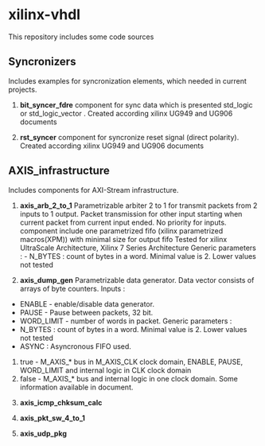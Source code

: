 # xilinx-vhdl
This repository includes some code sources

## Syncronizers 
Includes examples for syncronization elements, which needed in current projects. 

1. **bit_syncer_fdre**
component for sync data which is presented std_logic or std_logic_vector .
Created according xilinx UG949 and UG906 documents

2. **rst_syncer** 
component for syncronize reset signal (direct polarity). 
Created according xilinx UG949 and UG906 documents

## AXIS_infrastructure
Includes components for AXI-Stream infrastructure. 

1. **axis_arb_2_to_1**
	Parametrizable arbiter 2 to 1 for transmit packets from 2 inputs to 1 output. 
	Packet transmission for other input starting when current packet from current input ended. No priority for inputs.
	component include one parametrized fifo (xilinx parametrized macros(XPM)) with minimal size for output fifo
	Tested for xilinx UltraScale Architecture, Xilinx 7 Series Architecture
	Generic parameters : 
		- N_BYTES : count of bytes in a word. Minimal value is 2. Lower values not tested


2. **axis_dump_gen**
Parametrizable data generator. Data vector consists of arrays of byte counters.
Inputs :
- ENABLE - enable/disable data generator.
- PAUSE - Pause between packets, 32 bit.
- WORD_LIMIT - number of words in packet. 
Generic parameters :
- N_BYTES : count of bytes in a word. Minimal value is 2. Lower values not tested
- ASYNC : Asyncronous FIFO used. 
1) true - M_AXIS_* bus in M_AXIS_CLK clock domain, ENABLE, PAUSE, WORD_LIMIT and internal logic in CLK clock domain
2) false - M_AXIS_* bus and internal logic in one clock domain.
Some information available in document.
	

3. **axis_icmp_chksum_calc**
	

4. **axis_pkt_sw_4_to_1**


5. **axis_udp_pkg**

